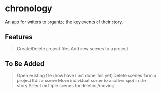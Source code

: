 # chronology
An app for writers to organize the key events of their story.

## Features
> Create/Delete project files
> Add new scenes to a project

## To Be Added
> Open existing file (how have I not done this yet)
> Delete scenes form a project
> Edit a scene
> Move individual scene to another spot in the story
> Select multiple scenes for deleting/moving


